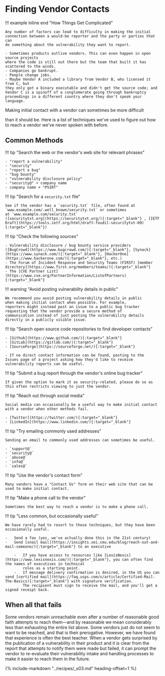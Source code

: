 # Finding Vendor Contacts

!!! example inline end "How Things Get Complicated"

    Any number of factors can lead to difficulty in making the initial
    connection between a would-be reporter and the party or parties that can
    do something about the vulnerability they want to report.

    - Sometimes products outlive vendors. This can even happen in open source projects
    where the code is still out there but the team that built it has
    scattered to the winds. 
    - Companies go bankrupt. 
    - People change jobs. 
    - Maybe Vendor A included a library from Vendor B, who licensed it from C, but
    they only got a binary executable and didn't get the source code; and
    Vendor C is a spinoff of a conglomerate going through bankruptcy
    proceedings in a different country where they don't speak your
    language. 

<!--start-->Making initial contact with a vendor can sometimes be more difficult
than it should be.<!--end-->
Here is a list of techniques we've used to figure
out how to reach a vendor we've never spoken with before.

## Common Methods

!!! tip "Search the web or the vendor's web site for relevant phrases"

    - "report a vulnerability"
    - "security"
    - "report a bug"
    - "bug bounty"
    - "vulnerability disclosure policy"
    - "security@" + company name
    - company name + "PSIRT"

!!! tip "Search for a `security.txt` file"

    See if the vendor has a `security.txt` file, often found at
    `www.example.com/.well_known/security.txt` or sometimes
    at `www.example.com/security.txt`
    ([securitytxt.org](https://securitytxt.org/){:target="_blank"} , [IETF
    Draft](https://tools.ietf.org/html/draft-foudil-securitytxt-09){:target="_blank"})

!!! tip "Check the following sources"

    - Vulnerability disclosure / bug bounty service providers
    ([BugCrowd](https://www.bugcrowd.com/){:target="_blank"}, [Synack](https://www.synack.com/){:target="_blank"}, [HackerOne](https://www.hackerone.com/){:target="_blank"}, etc.)
    - The Forum of Incident Response and Security Teams (FIRST) [member directory](https://www.first.org/members/teams/){:target="_blank"}
    - The [CVE Partner List](https://www.cve.org/PartnerInformation/ListofPartners){:target="_blank"}

!!! warning "Avoid posting vulnerability details in public"

    We recommend you avoid posting vulnerability details in public
    when making initial contact when possible. For example,
    reporters might instead post an issue to a public bug tracker
    requesting that the vendor provide a secure method of
    communication instead of just posting the vulnerability details
    directly in a publicly visible issue.

!!! tip "Search open source code repositories to find developer contacts"

    - [Github](https://www.github.com/){:target="_blank"}
    - [GitLab](https://gitlab.com/){:target="_blank"}
    - [SourceForge](https://sourceforge.net/){:target="_blank"}
    
    - If no direct contact information can be found, posting to the
    Issues page of a project asking how they'd like to receive
    vulnerability reports can be useful.

!!! tip "Submit a bug report through the vendor's online bug tracker"

    If given the option to mark it as security-related, please do so as this often restricts viewing to just the vendor.

!!! tip "Reach out through social media"

    Social media can occasionally be a useful way to make initial contact with a vendor when other methods fail.

    - [Twitter](https://twitter.com/){:target="_blank"}
    - [LinkedIn](https://www.linkedin.com/){:target="_blank"}

!!! tip "Try emailing commonly used addresses"

    Sending an email to commonly used addresses can sometimes be useful.

    - `support@`
    - `security@`
    - `abuse@`
    - `info@`
    - `sales@`

!!! tip "Use the vendor's contact form"

    Many vendors have a "Contact Us" form on their web site that can be used to make initial contact.

!!! tip "Make a phone call to the vendor"

    Sometimes the best way to reach a vendor is to make a phone call.

!!! tip "Less common, but occasionally useful"

    We have rarely had to resort to these techniques, but they have been
    occasionally useful.

    -   Send a fax (yes, we've actually done this in the 21st century)
    -   Send [snail mail](https://insights.sei.cmu.edu/blog/reach-out-and-mail-someone/){:target="_blank"} to an executive 

        -   If you have access to resources like [LexisNexis](https://www.lexisnexis.com/){:target="_blank"}, you can often find the names of executives in technical 
            roles as a starting point.
        -   If message delivery confirmation is desired, in the US you can send [certified mail](https://faq.usps.com/s/article/Certified-Mail-The-Basics){:target="_blank"} with signature verification.
            The recipient must sign to receive the mail, and you'll get a signed receipt back.

## When all that fails

Some vendors remain unreachable even after a number of reasonable good faith attempts to reach them&mdash;and by
reasonable we mean considerably less than exhausting the entire list above.
Some vendors just do not seem to want to be reached, and that is their prerogative.
However, we have found that experience is often the best teacher.
When a vendor gets surprised by the publication of a vulnerability in their product and it is clear from the report
that attempts to notify them were made but failed, it can prompt the vendor to re-evaluate their vulnerability
intake and handling processes to make it easier to reach them in the future.

{% include-markdown "../recipes/_x03.md" heading-offset=1 %}
